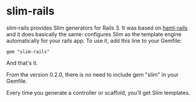 # slim-rails

slim-rails provides Slim generators for Rails 3. It was based on [haml-rails](http://github.com/indirect/haml-rails) and it does basically the same: configures Slim as the template engine automatically for your rails app.
To use it, add this line to your Gemfile:

    gem "slim-rails"

And that's it.

From the version 0.2.0, there is no need to include gem "slim" in your Gemfile.

Every time you generate a controller or scaffold, you'll get Slim templates.
